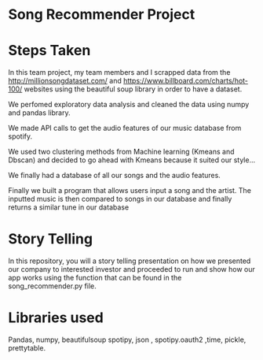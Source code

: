 # Song Recommender Project



# Steps Taken


In this team project, my team members and I scrapped data from the http://millionsongdataset.com/ and https://www.billboard.com/charts/hot-100/ websites using the beautiful soup library in order to have a dataset.

We perfomed exploratory data analysis and cleaned the data using numpy and pandas library.

We made API calls to get the audio features of our music database from spotify. 

We used two clustering methods from Machine learning (Kmeans and Dbscan) and decided to go ahead with Kmeans because it suited our style...


We finally had a database of all our songs and the audio features.



Finally we built a program that allows users input a song and the artist. The inputted music is then compared to songs in our database and finally returns a similar tune in our database

# Story Telling

In this repository, you will a story telling presentation on how we presented our company to interested investor and proceeded to run and show how our app works using the function that can be found in the song_recommender.py file.


# Libraries used 

Pandas, numpy, beautifulsoup spotipy, json , spotipy.oauth2 ,time, pickle, prettytable.

